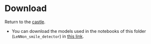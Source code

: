 # Download

Return to the [castle](https://github.com/Nkluge-correa/teeny-tiny_castle).

- You can download the models used in the notebooks of this folder (`LeNNon_smile_detector`) in [this link](https://drive.google.com/uc?export=download&id=1XLuX_qz6vUmwSXVORXaP9PmkqWLMy417).
